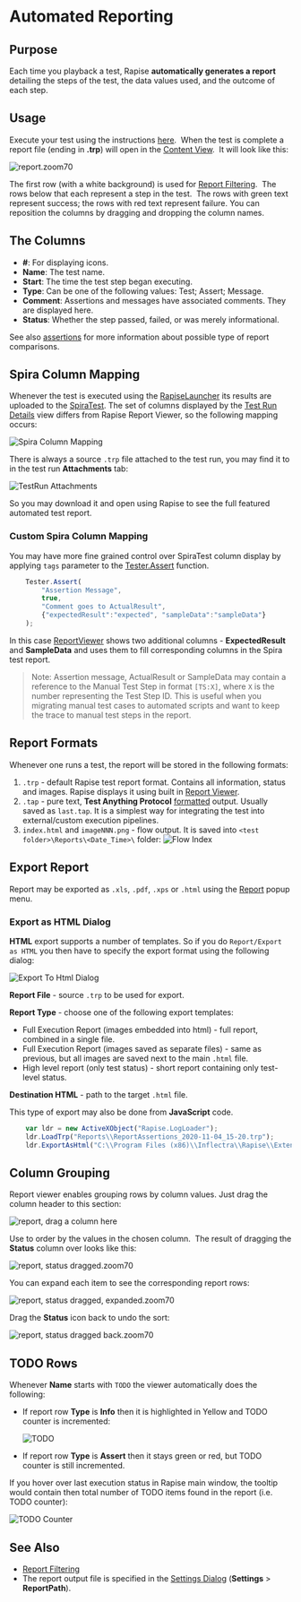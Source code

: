 # Automated Reporting

## Purpose

Each time you playback a test, Rapise **automatically generates a report** detailing the steps of the test, the data values used, and the outcome of each step.

## Usage

Execute your test using the instructions [here](playback.md).  When the test is complete a report file (ending in **.trp**) will open in the [Content View](content_view.md).  It will look like this:

![report.zoom70](./img/automated_reporting1.png)

The first row (with a white background) is used for [Report Filtering](report_filtering.md).  The rows below that each represent a step in the test.  The rows with green text represent success; the rows with red text represent failure. You can reposition the columns by dragging and dropping the column names.

## The Columns

- **#**: For displaying icons.
- **Name**: The test name.
- **Start**: The time the test step began executing.
- **Type**: Can be one of the following values: Test; Assert; Message.
- **Comment**: Assertions and messages have associated comments. They are displayed here.
- **Status**: Whether the step passed, failed, or was merely informational.

See also [assertions](assertions.md) for more information about possible type of report comparisons.

## Spira Column Mapping

Whenever the test is executed using the [RapiseLauncher](spiratest_integration.md#using-rapiselauncher) its results are uploaded to the [SpiraTest](spiratest_integration.md). The set of columns displayed by the [Test Run Details](https://spiradoc.inflectra.com/Spira-User-Manual/Test-Run-Management/#test-run-steps) view differs from Rapise Report Viewer, so the following mapping occurs:

![Spira Column Mapping](img/automated_reporting_spiracolumnmapping.png)

There is always a source `.trp` file attached to the test run, you may find it to in the test run **Attachments** tab:

![TestRun Attachments](img/automated_reporting_spiratrattachments.png)

So you may download it and open using Rapise to see the full featured automated test report.

### Custom Spira Column Mapping

You may have more fine grained control over SpiraTest column display by applying `tags` parameter to the [Tester.Assert](../Libraries/Tester.md#assert) function.

```javascript
	Tester.Assert(
		"Assertion Message",
		true,
		"Comment goes to ActualResult",
		{"expectedResult":"expected", "sampleData":"sampleData"}
    );
```
In this case [ReportViewer](report_viewer.md) shows two additional columns - **ExpectedResult** and **SampleData** and uses them to fill corresponding columns in the Spira test report.

> Note: Assertion message, ActualResult or SampleData may contain a reference to the Manual Test Step in format `[TS:X]`, where `X` is the number representing the Test Step ID. This is useful when you migrating manual test cases to automated scripts and want to keep the trace to manual test steps in the report.

## Report Formats

Whenever one runs a test, the report will be stored in the following formats:

1. `.trp` - default Rapise test report format. Contains all information, status and images. Rapise displays it using built in [Report Viewer](report_viewer.md).
2. `.tap` - pure text, **Test Anything Protocol** [formatted](https://testanything.org/) output. Usually saved as `last.tap`. It is a simplest way for integrating the test into external/custom execution pipelines.
3. `index.html` and `imageNNN.png` - flow output. It is saved into `<test folder>\Reports\<Date_Time>\` folder:
     ![Flow Index](img/automated_reporting_flowindexhtml.png)

## Export Report

Report may be exported as `.xls`, `.pdf`, `.xps` or `.html` using the [Report](menu_and_toolbars.md#report) popup menu.

### Export as HTML Dialog

**HTML** export supports a number of templates. So if you do `Report/Export as HTML` you then have to specify the export format using the following dialog:

![Export To Html Dialog](img/automated_reporting_exporthtml.png)

**Report File** - source `.trp` to be used for export.

**Report Type** - choose one of the following export templates:

* Full Execution Report (images embedded into html) - full report, combined in a single file.
* Full Execution Report (images saved as separate files) - same as previous, but all images are saved next to the main `.html` file.
* High level report (only test status) - short report containing only test-level status.

**Destination HTML** - path to the target `.html` file.

This type of export may also be done from **JavaScript** code.
```javascript
	var ldr = new ActiveXObject("Rapise.LogLoader");
	ldr.LoadTrp("Reports\\ReportAssertions_2020-11-04_15-20.trp");
	ldr.ExportAsHtml("C:\\Program Files (x86)\\Inflectra\\Rapise\\Extensions\\TrpExporter\\FullReportImgTpl.tt", "FullReport.html");
```

## Column Grouping

Report viewer enables grouping rows by column values. Just drag the column header to this section:

![report, drag a column here](./img/automated_reporting2.png)

Use to order by the values in the chosen column.  The result of dragging the **Status** column over looks like this:

![report, status dragged.zoom70](./img/automated_reporting3.png)

You can expand each item to see the corresponding report rows:

![report, status dragged, expanded.zoom70](./img/automated_reporting4.png)

Drag the **Status** icon back to undo the sort:

![report, status dragged back.zoom70](./img/automated_reporting5.png)

## TODO Rows

Whenever **Name** starts with `TODO` the viewer automatically does the following:

* If report row **Type** is **Info** then it is highlighted in Yellow and TODO counter is incremented:

    ![TODO](./img/automated_reporting_todo.png)

* If report row **Type** is **Assert** then it stays green or red, but TODO counter is still incremented.

If you hover over last execution status in Rapise main window, the tooltip would contain then total number of TODO items found in the report (i.e. TODO counter):

![TODO Counter](./img/automated_reporting_todo_counter.png)

## See Also

- [Report Filtering](report_filtering.md)
- The report output file is specified in the [Settings Dialog](settings_dialog.md) (**Settings** > **ReportPath**).

